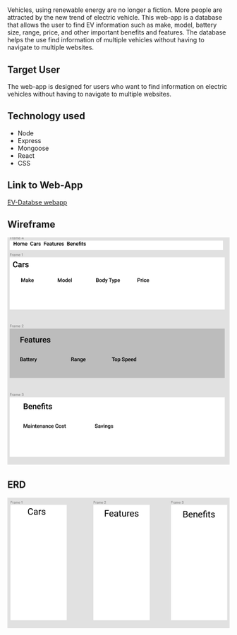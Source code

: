 # <ev-database>
 Vehicles, using renewable energy are no longer a fiction. More people are attracted by the new trend of electric vehicle. This web-app is a database that allows the user to find EV information such as make, model, battery size, range, price, and other important benefits and features. The database helps the use find information of multiple vehicles without having to navigate to multiple websites. 

## Target User
The web-app is designed for users who want to find information on electric vehicles without having to navigate to multiple websites.

## Technology used
* Node 
* Express
* Mongoose
* React
* CSS

## Link to Web-App
[EV-Databse webapp](https://electric-vehicle-database.herokuapp.com)

## Wireframe
![Wireframe](/Wireframe.png)

## ERD
![ERD](/erd.png)